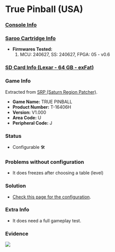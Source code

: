 # True Pinball (USA)

### [Console Info](../../../../../Info/Consoles/VA13/README.md)

### [Saroo Cartridge Info](../../../../../Info/Cartridges/RetroGameParadiseStore/1.32F/README.md)

- <b>Firmwares Tested:</b>
  1. MCU: 240627, SS: 240627, FPGA: 05 - v0.6

### [SD Card Info (Lexar - 64 GB - exFat)](../../../../../Info/SdCards/Lexar/64GB/exfat/README.md)

### Game Info

Extracted from [SRP (Saturn Region Patcher)](https://segaxtreme.net/resources/saturn-region-patcher.81/download).

- <b>Game Name:</b> TRUE PINBALL
- <b>Product Number:</b> T-16406H
- <b>Version:</b> V1.000
- <b>Area Code:</b> U
- <b>Peripheral Code:</b> J

### Status

- Configurable :hammer_and_wrench:

### Problems without configuration

- It does freezes after choosing a table (level)

### Solution

- [Check this page for the configuration](https://github.com/williamdsw/saroo-configuration-list/blob/master/Regions/Retails/USA/T-16406H/README.md).

### Extra Info

- It does need a full gameplay test.

### Evidence

[![](https://img.youtube.com/vi/tJp4uUS_0kM/0.jpg)](https://www.youtube.com/watch?v=tJp4uUS_0kM)
